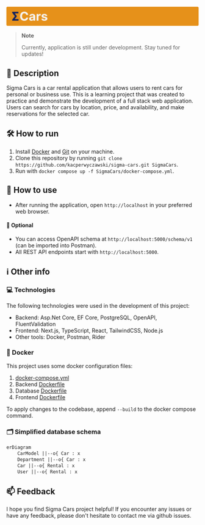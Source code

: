 ![Sigma cars](Assets/header.svg)

> **Note**
>
> Currently, application is still under development. Stay tuned for updates!

## 📝 Description

Sigma Cars is a car rental application that allows users to rent cars for personal or business use. This is a learning project that was created to practice and demonstrate the development of a full stack web application. Users can search for cars by location, price, and availability, and make reservations for the selected car.

## 🛠️ How to run

1. Install [Docker](https://www.docker.com/) and [Git](https://git-scm.com/downloads) on your machine.
2. Clone this repository by running `git clone https://github.com/kacperwyczawski/sigma-cars.git SigmaCars`.
3. Run with `docker compose up -f SigmaCars/docker-compose.yml`.

## 🚀 How to use

- After running the application, open `http://localhost` in your preferred web browser.

#### 💭 Optional

- You can access OpenAPI schema at `http://localhost:5000/schema/v1` (can be imported into Postman).
- All REST API endpoints start with `http://localhost:5000`.

## ℹ️ Other info

### 💻 Technologies

The following technologies were used in the development of this project:

- Backend: Asp.Net Core, EF Core, PostgreSQL, OpenAPI, FluentValidation
- Frontend: Next.js, TypeScript, React, TailwindCSS, Node.js
- Other tools: Docker, Postman, Rider

### 🐋 Docker

This project uses some docker configuration files:

1. [docker-compose.yml](docker-compose.yml)
2. Backend [Dockerfile](Backend/Dockerfile)
3. Database [Dockerfile](Database/Dockerfile)
4. Frontend [Dockerfile](Frontend/Dockerfile)

To apply changes to the codebase, append `--build` to the docker compose command.

### 🗂️ Simplified database schema

```mermaid
erDiagram
    CarModel ||--o{ Car : x
    Department ||--o{ Car : x
    Car ||--o{ Rental : x
    User ||--o{ Rental : x
```

## 📫 Feedback

I hope you find Sigma Cars project helpful! If you encounter any issues or have any feedback, please don't hesitate to contact me via github issues.
